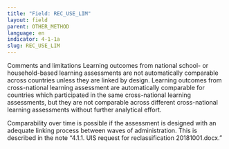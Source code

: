 ```yaml
---
title: "Field: REC_USE_LIM"
layout: field
parent: OTHER_METHOD
language: en
indicator: 4-1-1a
slug: REC_USE_LIM
---
```

Comments and limitations
Learning outcomes from national school- or household-based learning assessments are not automatically comparable across countries unless they are linked by design. Learning outcomes from cross-national learning assessment are automatically comparable for countries which participated in the same cross-national learning assessments, but they are not comparable across different cross-national learning assessments without further analytical effort.  

Comparability over time is possible if the assessment is designed with an adequate linking process between waves of administration.  This is described in the note “4.1.1. UIS request for reclassification 20181001.docx.”